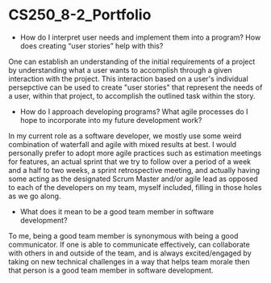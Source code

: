 # CS250_8-2_Portfolio

- How do I interpret user needs and implement them into a program? How does creating “user stories” help with this?

One can establish an understanding of the initial requirements of a project by understanding what a user wants to accomplish through a given interaction with the project. This interaction based on a user's individual persepctive can be used to create "user stories" that represent the needs of a user, within that project, to accomplish the outlined task within the story.

- How do I approach developing programs? What agile processes do I hope to incorporate into my future development work?

In my current role as a software developer, we mostly use some weird combination of waterfall and agile with mixed results at best. I would personally prefer to adopt more agile practices such as estimation meetings for features, an actual sprint that we try to follow over a period of a week and a half to two weeks, a sprint retrospective meeting, and actually having some acting as the designated Scrum Master and/or agile lead as opposed to each of the developers on my team, myself included, filling in those holes as we go along. 

- What does it mean to be a good team member in software development?

To me, being a good team member is synonymous with being a good communicator. If one is able to communicate effectively, can collaborate with others in and outside of the team, and is always excited/engaged by taking on new technical challenges in a way that helps team morale then that person is a good team  member in software development.
